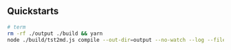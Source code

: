 ## Quickstarts

```bash
# term
rm -rf ./output ./build && yarn
node ./build/tst2md.js compile --out-dir=output --no-watch --log --files ./input/**/*.ts
```
